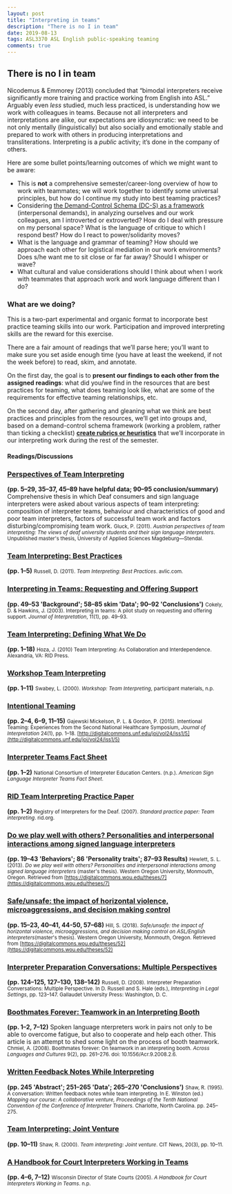 ```yaml
---
layout: post
title: "Interpreting in teams"
description: "There is no I in team"
date: 2019-08-13
tags: ASL3370 ASL English public-speaking teaming
comments: true
---
```


## There is no I in team

<p class="lead">Nicodemus & Emmorey (2013) concluded that “bimodal interpreters receive significantly more training and practice working from English into ASL.” Arguably even <em>less</em> studied, much less practiced, is understanding how we work with colleagues in teams. Because not all interpreters and interpretations are alike, our expectations are idiosyncratic: we need to be not only mentally (linguistically) but also socially and emotionally stable and prepared to work with others in producing interpretations and transliterations. Interpreting is a <em>public</em> activity; it’s done in the company of others.</p>

Here are some bullet points/learning outcomes of which we might want to be aware:
* This is **not** a comprehensive semester/career-long overview of how to work with teammates; we will work together to identify some universal principles, but how do I continue my study into best teaming practices?
* Considering [the Demand-Control Schema (DC-S) as a framework](https://www.urmc.rochester.edu/deaf-wellness-center/demand-control-schema.aspx) (interpersonal demands), in analyzing ourselves and our work colleagues, am I introverted or extroverted? How do I deal with pressure on my personal space? What is the language of critique to which I respond best? How do I react to power/solidarity moves?
* What is the language and grammar of teaming? How should we approach each other for logistical mediation in our work environments? Does s/he want me to sit close or far far away? Should I whisper or wave? 
* What cultural and value considerations should I think about when I work with teammates that approach work and work language different than I do?

### What are we doing?
This is a two-part experimental and organic format to incorporate best practice teaming skills into our work. Participation and improved interpreting skills are the reward for this exercise.

There are a fair amount of readings that we’ll parse here; you’ll want to make sure you set aside enough time (you have at least the weekend, if not the week before) to read, skim, and annotate. 

On the first day, the goal is to **present our findings to each other from the assigned readings**: what did you/we find in the resources that are best practices for teaming, what does teaming look like, what are some of the requirements for effective teaming relationships, etc. 

On the second day, after gathering and gleaning what we think are best practices and principles from the resources, we’ll get into groups and, based on a demand-control schema framework (working a problem, rather than ticking a checklist) **[create rubrics or heuristics](https://www.verywellmind.com/what-is-a-heuristic-2795235)** that we’ll incorporate in our interpreting work during the rest of the semester. 

#### Readings/Discussions

### [Perspectives of Team Interpreting](http://intrpr.info/library/bruck-perspectives-team-interpreting.pdf)
**(pp. 5–29, 35–37, 45–89 have helpful data; 90–95 conclusion/summary)** Comprehensive thesis in which Deaf consumers and sign language interpreters were asked about various aspects of team interpreting: composition of interpreter teams, behaviour and characteristics of good and poor team interpreters, factors of successful team work and factors disturbing/compromising team work. <small>Gluck, P. (2011). *Austrian perspectives of team interpreting: The views of deaf university students and their sign language interpreters*. Unpublished master's thesis, University of Applied Sciences Magdeburg—Stendal.</small>

### [Team Interpreting: Best Practices](http://intrpr.info/library/russell-team-interpreting-best-practices.pdf)
**(pp. 1–5)** <small>Russell, D. (2011). *Team Interpreting: Best Practices*. avlic.com.</small>

### [Interpreting in Teams: Requesting and Offering Support](http://intrpr.info/library/cokely-hawkins-team-interpreting-support.pdf)
**(pp. 49–53 'Background'; 58–85 skim 'Data'; 90–92 'Conclusions')** <small>Cokely, D. & Hawkins, J. (2003). Interpreting in teams: A pilot study on requesting and offering support. *Journal of Interpretation*, 11(1), pp. 49–93.</small>

### [Team Interpreting: Defining What We Do](http://intrpr.info/library/hoza-team-interpreting-ch-1-no-questions.pdf) 
**(pp. 1–18)** <small>Hoza, J. (2010) Team Interpreting: As Collaboration and Interdependence. Alexandria, VA: RID Press.</small>

### [Workshop Team Interpreting](http://intrpr.info/library/swabey-workshop-team-interpreting.pdf)
**(pp. 1–11)** <small>Swabey, L. (2000). *Workshop: Team Interpreting*, participant materials, n.p.</small>

### [Intentional Teaming](http://intrpr.info/library/mickelson-intentional-teaming.pdf)
**(pp. 2–4, 6–9, 11–15)** <small>Gajewski Mickelson, P. L. & Gordon, P. (2015). Intentional Teaming: Experiences from the Second National Healthcare Symposium, *Journal of Interpretation* 24(1), pp. 1–18. [http://digitalcommons.unf.edu/joi/vol24/iss1/5](http://digitalcommons.unf.edu/joi/vol24/iss1/5)</small>

### [Interpreter Teams Fact Sheet](http://intrpr.info/library/nciec-interpreter-teams.pdf)
**(pp. 1–2)** <small>National Consortium of Interpreter Education Centers. (n.p.). *American Sign Language Interpreter Teams Fact Sheet*.</small> 

### [RID Team Interpreting Practice Paper](http://intrpr.info/library/rid-spp-team-interpreting.pdf)
**(pp. 1–2)** <small>Registry of Interpreters for the Deaf. (2007). *Standard practice paper: Team interpreting*. rid.org.</small>

### [Do we play well with others? Personalities and interpersonal interactions among signed language interpreters](http://intrpr.info/library/hewlett-team-play-well-with-others.pdf)
**(pp. 19–43 'Behaviors'; 86 'Personality traits'; 87–93 Results)**
<small>Hewlett, S. L. (2013). *Do we play well with others? Personalities and interpersonal interactions among signed language interpreters* (master's thesis). Western Oregon University, Monmouth, Oregon. Retrieved from [https://digitalcommons.wou.edu/theses/7](https://digitalcommons.wou.edu/theses/7)</small>

### [Safe/unsafe: the impact of horizontal violence, microaggressions, and decision making control](http://intrpr.info/library/hill-team-team-safe-unsafe-horizontal-violence-microaggression.pdf)
**(pp. 15–23, 40–41, 44-50, 57–68)** <small>Hill, S. (2018). *Safe/unsafe: the impact of horizontal violence, microaggressions, and decision making control on ASL/English interpreters*(master's thesis). Western Oregon University, Monmouth, Oregon. Retrieved from [https://digitalcommons.wou.edu/theses/52](https://digitalcommons.wou.edu/theses/52)</small>

### [Interpreter Preparation Conversations: Multiple Perspectives](http://intrpr.info/library/russell-team-interpreter-preparation-conversations.pdf)
**(pp. 124–125, 127–130, 138–142)** <small>Russell, D. (2008). Interpreter Preparation Conversations: Multiple Perspective. In D. Russell and S. Hale (eds.), *Interpreting in Legal Settings*, pp. 123–147. Gallaudet University Press: Washington, D. C.</small>

### [Boothmates Forever: Teamwork in an Interpreting Booth](http://intrpr.info/library/chmiel-boothmates-teaming-spoken-language.pdf)
**(pp. 1–2, 7–12)** Spoken language nterpreters work in pairs not only to be able to overcome fatigue, but also to cooperate and help each other. This article is an attempt to shed some light on the process of booth teamwork. <small>Chmiel, A. (2008). Boothmates forever: On teamwork in an interpreting booth. *Across Languages and Cultures* 9(2), pp. 261–276. doi: 10.1556/Acr.9.2008.2.6.</small>

### [Written Feedback Notes While Interpreting](http://intrpr.info/library/shaw-team-written-notes-while-interpreting.pdf)
**(pp. 245 'Abstract'; 251–265 'Data'; 265–270 'Conclusions')** <small>Shaw, R. (1995). A conversation: Written feedback notes while team interpreting. In E. Winston (ed.) *Mapping our course: A collaborative venture, Proceedings of the Tenth National Convention of the Conference of Interpreter Trainers*. Charlotte, North Carolina. pp. 245–275.</small>

### [Team Interpreting: Joint Venture](http://intrpr.info/library/shaw-team-interpreting-joint-venture.pdf)
**(pp. 10–11)** <small>Shaw, R. (2000). *Team interpreting: Joint venture*. CIT News, 20(3), pp. 10–11.</small>

### [A Handbook for Court Interpreters Working in Teams](http://intrpr.info/library/wisconsin-state-courts-team-interpreters-working.pdf)
**(pp. 4–6, 7–12)** <small>Wisconsin Director of State Courts (2005). *A Handbook for Court Interpreters Working in Teams*. n.p.</small>

